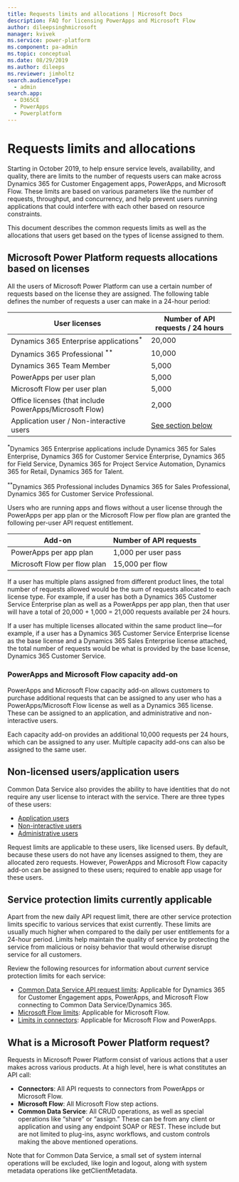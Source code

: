 ```yaml
---
title: Requests limits and allocations | Microsoft Docs
description: FAQ for licensing PowerApps and Microsoft Flow
author: dileepsinghmicrosoft
manager: kvivek
ms.service: power-platform
ms.component: pa-admin
ms.topic: conceptual
ms.date: 08/29/2019
ms.author: dileeps
ms.reviewer: jimholtz
search.audienceType: 
  - admin
search.app: 
  - D365CE
  - PowerApps
  - Powerplatform
---
```

# Requests limits and allocations


<!-- from editor: 
- Because it's not October yet, I suggest changing "there are" to "there will be". 
- We are discontinuing the name "Customer Engagement." As I understand it, the former CE apps should be named individually. https://styleguides.azurewebsites.net/Styleguide/Read?id=2858&topicid=44518  
-->


Starting in October 2019, to help ensure service levels, availability, and quality, there are limits to the number of requests users can make across Dynamics 365 for Customer Engagement apps, PowerApps, and Microsoft Flow. These limits are based on various parameters like the number of requests, throughput, and concurrency, and help prevent users running applications that could interfere with each other based on resource constraints.

This document describes the common requests limits as well as the allocations that users get based on the types of license assigned to them.

## Microsoft Power Platform requests allocations based on licenses 

All the users of Microsoft Power Platform can use a certain number of requests based on the license they are assigned. The following table defines the number of requests a user can make in a 24-hour period:

| User licenses                              | Number of API requests / 24 hours                              |
|------------------------------------------------|-----------------------------------------------------------|
| Dynamics 365 Enterprise applications<sup>*</sup>         | 20,000                                          |
| Dynamics 365 Professional <sup>**</sup>                 | 10,000                                           |
| Dynamics 365 Team Member                       | 5,000                                                     |
| PowerApps per user plan                        | 5,000                                                     |
| Microsoft Flow per user plan                             | 5,000                                                     |
| Office licenses (that include PowerApps/Microsoft Flow)  | 2,000                                                     |
| Application user / Non-interactive users       | [See section below](#non-licensed-usersapplication-users) |



<!--from editor: "For" should be removed from these product names to be in compliance with new branding guidelines. https://styleguides.azurewebsites.net/Styleguide/Read?id=2858&topicid=45240 -->


<sup>*</sup>Dynamics 365 Enterprise applications include Dynamics 365 for Sales Enterprise, Dynamics 365 for Customer Service Enterprise, Dynamics 365 for Field Service, Dynamics 365 for Project Service Automation, Dynamics 365 for Retail, Dynamics 365 for Talent. 

<sup>**</sup>Dynamics 365 Professional includes Dynamics 365 for Sales Professional, Dynamics 365 for Customer Service Professional.

Users who are running apps and flows without a user license through the PowerApps per app plan or the Microsoft Flow per flow plan are granted the following per-user API request entitlement.

| Add-on                | Number of API requests  |
|-------------------------|---------------------|
| PowerApps per app plan  | 1,000 per user pass |
| Microsoft Flow per flow plan      | 15,000 per flow     |



<!-- from editor: I'm removing "for" from Dynamics 365 for Customer Service. -->


If a user has multiple plans assigned from different product lines, the total number of requests allowed would be the sum of requests allocated to each license type. For example, if a user has both a Dynamics 365 Customer Service Enterprise plan as well as a PowerApps per app plan, then that user will have a total of 20,000 + 1,000 = 21,000 requests available per 24 hours.

If a user has multiple licenses allocated within the same product line—for example, if a user has a Dynamics 365 Customer Service Enterprise license as the base license and a Dynamics 365 Sales Enterprise license attached, the total number of requests would be what is provided by the base license, Dynamics 365 Customer Service.

### PowerApps and Microsoft Flow capacity add-on

PowerApps and Microsoft Flow capacity add-on allows customers to purchase additional requests that can be assigned to any user who has a PowerApps/Microsoft Flow license as well as a Dynamics 365 license. These can be assigned to an application, and administrative and non-interactive users.

Each capacity add-on provides an additional 10,000 requests per 24 hours, which can be assigned to any user. Multiple capacity add-ons can also be assigned to the same user.

## Non-licensed users/application users

Common Data Service also provides the ability to have identities that do not require any user license to interact with the service. There are three types of these users:
- [Application users](https://docs.microsoft.com/dynamics365/customer-engagement/admin/create-users-assign-online-security-roles#create-an-application-user)
- [Non-interactive users](https://docs.microsoft.com/dynamics365/customer-engagement/admin/create-users-assign-online-security-roles#create-a-non-interactive-user-account)
- [Administrative users](https://docs.microsoft.com/dynamics365/customer-engagement/admin/create-users-assign-online-security-roles#create-an-administrative-user-account)


<!--from editor: In the last sentence of the following paragraph, the part after the semi-colon is incomplete. What is required? -->


Request limits are applicable to these users, like licensed users. By default, because these users do not have any licenses assigned to them, they are allocated zero requests. However, PowerApps and Microsoft Flow capacity add-on can be assigned to these users; required to enable app usage for these users.

## Service protection limits currently applicable

Apart from the new daily API request limit, there are other service protection limits specific to various services that exist currently. These limits are usually much higher when compared to the daily per user entitlements for a 24-hour period. Limits help maintain the quality of service by protecting the service from malicious or noisy behavior that would otherwise disrupt service for all customers.

Review the following resources for information about *current* service protection limits for each service:


<!-- from editor: Here's another use of Customer Engagement. I'm unsure how to refer to the apps collectively; guidance says to name them individually. -->


- [Common Data Service API request limits](https://docs.microsoft.com/powerapps/developer/common-data-service/api-limits): Applicable for Dynamics 365 for Customer Engagement apps, PowerApps, and Microsoft Flow connecting to Common Data Service/Dynamics 365.
- [Microsoft Flow limits](https://docs.microsoft.com/flow/limits-and-config#looping-and-debatching-limits): Applicable for Microsoft Flow.
- [Limits in connectors](https://docs.microsoft.com/connectors/): Applicable for Microsoft Flow and PowerApps.

## What is a Microsoft Power Platform request? 

Requests in Microsoft Power Platform consist of various actions that a user makes across various products. At a high level, here is what constitutes an API call:

- **Connectors**: All API requests to connectors from PowerApps or Microsoft Flow.
- **Microsoft Flow**: All Microsoft Flow step actions.
- **Common Data Service**: All CRUD operations, as well as special operations like “share” or “assign.” These can be from any client or application and using any endpoint SOAP or REST. These include but are not limited to plug-ins, async workflows, and custom controls making the above mentioned operations.


<!--from editor: Style guide says to use "sign in" and "sign out" rather than "log," but I can't tell if it's appropriate to change it here. -->

Note that for Common Data Service, a small set of system internal operations will be excluded, like login and logout, along with system metadata operations like getClientMetadata.
